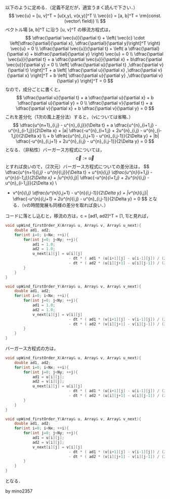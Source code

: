 以下のように定める．（定義不足だが，適宜うまく読んで下さい．）
$$
\vec{u} = [u, v]^T = [u(x,y), v(x,y)]^T \\
\vec{c} = [a, b]^T = \rm{const. (vector\ field)} \\
$$
ベクトル場 [a, b]^T に沿う [u, v]^T の移流方程式は，
$$
\dfrac{\partial \vec{u}}{\partial t} + \left( \vec{c} \cdot \left[\dfrac{\partial}{\partial x}, \dfrac{\partial}{\partial y}\right]^T \right) \vec{u} = 0 \\
\dfrac{\partial \vec{u}}{\partial t} + \left( a \dfrac{\partial}{\partial x} + b\dfrac{\partial}{\partial y} \right) \vec{u} = 0 \\
\dfrac{\partial \vec{u}}{\partial t} + a \dfrac{\partial \vec{u}}{\partial x} + b\dfrac{\partial \vec{u}}{\partial y} = 0 \\
\left[ \dfrac{\partial u}{\partial t} ,\dfrac{\partial v}{\partial t} \right]^T + a \left[ \dfrac{\partial u}{\partial x} ,\dfrac{\partial v}{\partial x} \right]^T + b \left[ \dfrac{\partial u}{\partial y} ,\dfrac{\partial v}{\partial y} \right]^T = 0
$$
なので，成分ごとに書くと，
$$
\dfrac{\partial u}{\partial t} + a \dfrac{\partial u}{\partial x} + b \dfrac{\partial u}{\partial y} = 0 \\
\dfrac{\partial v}{\partial t} + a \dfrac{\partial v}{\partial x} + b \dfrac{\partial v}{\partial y} = 0
$$
これを差分化（1次の風上差分法）すると，（vについては省略．）
$$
\dfrac{u^{n+1}_{i,j} - u^{n}_{i,j}}{\Delta t} + a \dfrac{u^{n}_{i+1,j} - u^{n}_{i-1,j}}{2\Delta x} + |a| \dfrac{-u^{n}_{i+1,j} + 2u^{n}_{i,j} - u^{n}_{i-1,j}}{2\Delta x} \\ + b \dfrac{u^{n}_{i,j+1} - u^{n}_{i,j-1}}{2\Delta y} + |b| \dfrac{-u^{n}_{i,j+1} + 2u^{n}_{i,j} - u^{n}_{i,j-1}}{2\Delta y} = 0
$$
となる．（非粘性）バーガース方程式については，
$$
\vec{c} := \vec{u}
$$
とすれば良いので，（2次元）バーガース方程式についての差分法は，
$$
\dfrac{u^{n+1}_{i,j} - u^{n}_{i,j}}{\Delta t} + u^{n}_{i,j} \dfrac{u^{n}_{i+1,j} - u^{n}_{i-1,j}}{2\Delta x} + |u^{n}_{i,j}| \dfrac{-u^{n}_{i+1,j} + 2u^{n}_{i,j} - u^{n}_{i-1,j}}{2\Delta x} \\ 
+ v^{n}_{i,j} \dfrac{u^{n}_{i,j+1} - u^{n}_{i,j-1}}{2\Delta y} + |v^{n}_{i,j}| \dfrac{-u^{n}_{i,j+1} + 2u^{n}_{i,j} - u^{n}_{i,j-1}}{2\Delta y} = 0
$$
となる．（vの時間発展も同様の差分を取れば良い．）

コードに落とし込むと，移流の方は，c = [ad1, ad2]^T = [1, 1]と見れば，

```C++
void upWind_firstOrder_X(Array& u, Array& v, Array& u_next){
    double ad1, ad2;
    for(int i=0; i<Nx; ++i){
        for(int j=0; j<Ny; ++j){
            ad1 = 1.0;
            ad2 = 1.0;
            u_next[i][j] = u[i][j]
                            - dt * ( ad1 * (u[i+1][j] - u[i-1][j]) / (2.0 * dx) + std::abs(ad1) * (- u[i+1][j] + 2.0 * u[i][j] - u[i-1][j]) / (2.0 * dx))
                            - dt * ( ad2 * (u[i][j+1] - u[i][j-1]) / (2.0 * dy) + std::abs(ad2) * (- u[i][j+1] + 2.0 * u[i][j] - u[i][j-1]) / (2.0 * dy));
        }
    }
}

void upWind_firstOrder_Y(Array& u, Array& v, Array& v_next){
    double ad1, ad2;
    for(int i=0; i<Nx; ++i){
        for(int j=0; j<Ny; ++j){
            ad1 = 1.0;
            ad2 = 1.0;
            v_next[i][j] = v[i][j]
                            - dt * ( ad1 * (v[i+1][j] - v[i-1][j]) / (2.0 * dx) + std::abs(ad1) * (- v[i+1][j] + 2.0 * v[i][j] - v[i-1][j]) / (2.0 * dx))
                            - dt * ( ad2 * (v[i][j+1] - v[i][j-1]) / (2.0 * dy) + std::abs(ad2) * (- v[i][j+1] + 2.0 * v[i][j] - v[i][j-1]) / (2.0 * dy));
        }
    }
}
```

バーガース方程式の方は，

```C++
void upWind_firstOrder_X(Array& u, Array& v, Array& u_next){
    double ad1, ad2;
    for(int i=0; i<Nx; ++i){
        for(int j=0; j<Ny; ++j){
            ad1 = u[i][j];
            ad2 = v[i][j];
            u_next[i][j] = u[i][j]
                            - dt * ( ad1 * (u[i+1][j] - u[i-1][j]) / (2.0 * dx) + std::abs(ad1) * (- u[i+1][j] + 2.0 * u[i][j] - u[i-1][j]) / (2.0 * dx))
                            - dt * ( ad2 * (u[i][j+1] - u[i][j-1]) / (2.0 * dy) + std::abs(ad2) * (- u[i][j+1] + 2.0 * u[i][j] - u[i][j-1]) / (2.0 * dy));
        }
    }
}

void upWind_firstOrder_Y(Array& u, Array& v, Array& v_next){
    double ad1, ad2;
    for(int i=0; i<Nx; ++i){
        for(int j=0; j<Ny; ++j){
            ad1 = u[i][j];
            ad2 = v[i][j];
            v_next[i][j] = v[i][j]
                            - dt * ( ad1 * (v[i+1][j] - v[i-1][j]) / (2.0 * dx) + std::abs(ad1) * (- v[i+1][j] + 2.0 * v[i][j] - v[i-1][j]) / (2.0 * dx))
                            - dt * ( ad2 * (v[i][j+1] - v[i][j-1]) / (2.0 * dy) + std::abs(ad2) * (- v[i][j+1] + 2.0 * v[i][j] - v[i][j-1]) / (2.0 * dy));
        }
    }
}
```

となる．



by mino2357